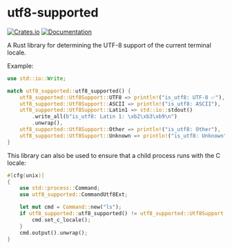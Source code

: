 # utf8-supported

[![Crates.io](https://img.shields.io/crates/v/utf8-supported.svg)](https://crates.io/crates/utf8-supported)
[![Documentation](https://docs.rs/utf8-supported/badge.svg)](https://docs.rs/utf8-supported)

A Rust library for determining the UTF-8 support of the current terminal locale.

Example:

```rust
use std::io::Write;

match utf8_supported::utf8_supported() {
    utf8_supported::Utf8Support::UTF8 => println!("is_utf8: UTF-8 ✅"),
    utf8_supported::Utf8Support::ASCII => println!("is_utf8: ASCII"),
    utf8_supported::Utf8Support::Latin1 => std::io::stdout()
        .write_all(b"is_utf8: Latin 1: \xb2\xb3\xb9\n")
        .unwrap(),
    utf8_supported::Utf8Support::Other => println!("is_utf8: Other"),
    utf8_supported::Utf8Support::Unknown => println!("is_utf8: Unknown"),
}
```

This library can also be used to ensure that a child process runs with the C locale:

```rust
#[cfg(unix)] 
{
    use std::process::Command;
    use utf8_supported::CommandUtf8Ext;

    let mut cmd = Command::new("ls");
    if utf8_supported::utf8_supported() != utf8_supported::Utf8Support::UTF8 {
        cmd.set_c_locale();
    }
    cmd.output().unwrap();
}
```
